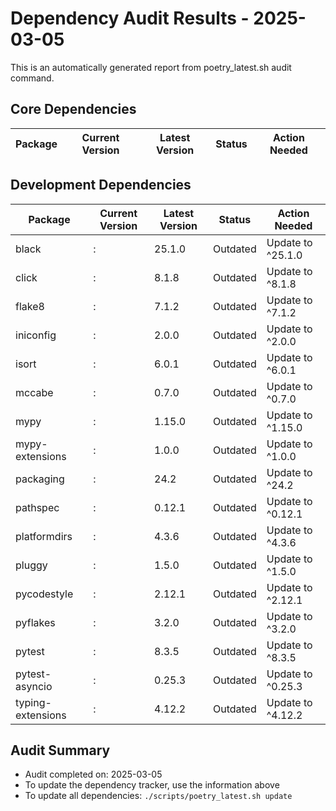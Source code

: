 # Dependency Audit Results - 2025-03-05

This is an automatically generated report from poetry_latest.sh audit command.

## Core Dependencies

| Package | Current Version | Latest Version | Status | Action Needed |
|---------|----------------|----------------|--------|---------------|

## Development Dependencies

| Package | Current Version | Latest Version | Status | Action Needed |
|---------|----------------|----------------|--------|---------------|
| black | : | 25.1.0 | Outdated | Update to ^25.1.0 |
| click | : | 8.1.8 | Outdated | Update to ^8.1.8 |
| flake8 | : | 7.1.2 | Outdated | Update to ^7.1.2 |
| iniconfig | : | 2.0.0 | Outdated | Update to ^2.0.0 |
| isort | : | 6.0.1 | Outdated | Update to ^6.0.1 |
| mccabe | : | 0.7.0 | Outdated | Update to ^0.7.0 |
| mypy | : | 1.15.0 | Outdated | Update to ^1.15.0 |
| mypy-extensions | : | 1.0.0 | Outdated | Update to ^1.0.0 |
| packaging | : | 24.2 | Outdated | Update to ^24.2 |
| pathspec | : | 0.12.1 | Outdated | Update to ^0.12.1 |
| platformdirs | : | 4.3.6 | Outdated | Update to ^4.3.6 |
| pluggy | : | 1.5.0 | Outdated | Update to ^1.5.0 |
| pycodestyle | : | 2.12.1 | Outdated | Update to ^2.12.1 |
| pyflakes | : | 3.2.0 | Outdated | Update to ^3.2.0 |
| pytest | : | 8.3.5 | Outdated | Update to ^8.3.5 |
| pytest-asyncio | : | 0.25.3 | Outdated | Update to ^0.25.3 |
| typing-extensions | : | 4.12.2 | Outdated | Update to ^4.12.2 |

## Audit Summary

- Audit completed on: 2025-03-05
- To update the dependency tracker, use the information above
- To update all dependencies: `./scripts/poetry_latest.sh update`

